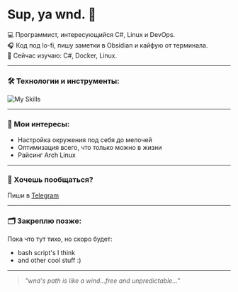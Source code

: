 # Sup, ya wnd. 👋

💻 Программист, интересующийся C#, Linux и DevOps.  
🎧 Код под lo-fi, пишу заметки в Obsidian и кайфую от терминала.  
🌱 Сейчас изучаю: C#, Docker, Linux.

---

### 🛠️ Технологии и инструменты:
![My Skills](https://skillicons.dev/icons?i=cs,linux,docker,bash,arch)

---

### 📌 Мои интересы:
- Настройка окружения под себя до мелочей
- Оптимизация всего, что только можно в жизни
- Райсинг Arch Linux

---

### 🤝 Хочешь пообщаться?
Пиши в [Telegram](https://t.me/wndslayer)

---

### 🗂️ Закреплю позже:
Пока что тут тихо, но скоро будет:
- bash script's I think
- and other cool stuff :)

---

> *"wnd's path is like a wind...free and unpredictable..."*
